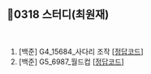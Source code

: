 ## 📘0318 스터디(최원재)
</br>

1. [백준] G4_15684_사다리 조작 [[정답코드](https://github.com/daejeon5-algostudy/AlgorithmStudy/blob/main/%EC%8A%A4%ED%84%B0%EB%94%94/0318/%EC%B5%9C%EC%9B%90%EC%9E%AC/Main_bj_15684_%EC%82%AC%EB%8B%A4%EB%A6%AC%EC%A1%B0%EC%9E%91.java)]
2. [백준] G5_6987_월드컵 [[정답코드](https://github.com/daejeon5-algostudy/AlgorithmStudy/blob/main/%EC%8A%A4%ED%84%B0%EB%94%94/0318/%EC%B5%9C%EC%9B%90%EC%9E%AC/Main_bj_6987_%EC%9B%94%EB%93%9C%EC%BB%B5.java)]
